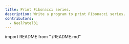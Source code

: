 ```yaml
---
title: Print Fibonacci series.
description: Write a program to print Fibonacci series.
contributors:
  - NeelPatel31
---
```


import README from "./README.md"

<README />
